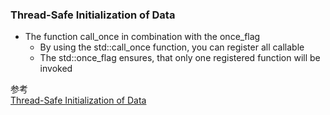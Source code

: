 ### Thread-Safe Initialization of Data

- The function call_once in combination with the once_flag
  - By using the std::call_once function, you can register all callable
  - The std::once_flag ensures, that only one registered function will be invoked

参考<br>
[Thread-Safe Initialization of Data](https://www.modernescpp.com/index.php/thread-safe-initialization-of-data)